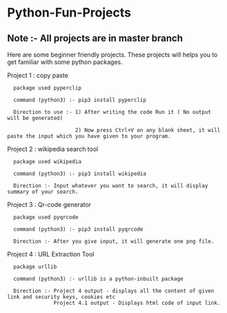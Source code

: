 # Python-Fun-Projects

## Note :- All projects are in master branch
Here are some beginner friendly projects. These projects will helps you to get familiar with some python packages.

Project 1 : copy paste <br>

      package used pyperclip

      command (python3) :- pip3 install pyperclip 
      
      Direction to use :- 1) After writing the code Run it ( No output will be generated)
      
                          2) Now press Ctrl+V on any blank sheet, it will paste the input which you have given to your program.                                     

Project 2 : wikipedia search tool
      
      package used wikipedia
      
      command (python3) :- pip3 install wikipedia
      
      Direction :- Input whatever you want to search, it will display summary of your search.
      
Project 3 : Qr-code generator

      package used pyqrcode
            
      command (python3) :- pip3 install pyqrcode
      
      Direction :- After you give input, it will generate one png file.
          
Project 4 : URL Extraction Tool

      package urllib
            
      command (python3) :- urllib is a python-inbuilt package
      
      Direction :- Project 4 output - displays all the content of given link and security keys, cookies etc
                   Project 4.1 output - Displays html code of input link.
